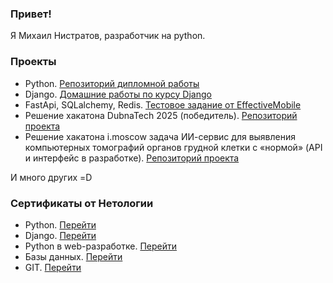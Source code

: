 ### Привет!

Я Михаил Нистратов, разработчик на python.

### Проекты
*  Python. [Репозиторий дипломной работы](https://github.com/LennyDzho/Shop)
*  Django. [Домашние работы по курсу Django](https://github.com/LennyDzho/crud/tree/main/WorkWithDRF)
*  FastApi, SQLalchemy, Redis. [Тестовое задание от EffectiveMobile](https://github.com/LennyDzho/EffectiveMobileTestEx)
*  Решение хакатона DubnaTech 2025 (победитель). [Репозиторий проекта](https://github.com/LennyDzho/Box-counter/tree/master)
*  Решение хакатона i.moscow задача ИИ-сервис для выявления компьютерных томографий органов грудной клетки с «нормой» (API и интерфейс в разработке). [Репозиторий проекта](https://github.com/LennyDzho/ct-screening-learning)

И много других =D

### Сертификаты от Нетологии

*  Python. [Перейти](https://github.com/LennyDzho/LennyDzho/blob/main/certificates/Python/certificate.pdf)
*  Django. [Перейти](https://github.com/LennyDzho/LennyDzho/blob/main/certificates/Django/certificate.pdf)
*  Python в web-разработке. [Перейти](https://github.com/LennyDzho/LennyDzho/blob/main/certificates/Python%20%D0%B2%20web-%D1%80%D0%B0%D0%B7%D1%80%D0%B0%D0%B1%D0%BE%D1%82%D0%BA%D0%B5/certificate.pdf)
*  Базы данных. [Перейти](https://github.com/LennyDzho/LennyDzho/blob/main/certificates/%D0%91%D0%B0%D0%B7%D1%8B%20%D0%B4%D0%B0%D0%BD%D0%BD%D1%8B%D1%85/certificate.pdf)
*  GIT. [Перейти](https://github.com/LennyDzho/LennyDzho/blob/main/certificates/GIT/certificate.pdf)

